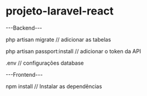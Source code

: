 # projeto-laravel-react

---Backend---

php artisan migrate // adicionar as tabelas

php artisan passport:install // adicionar o token da API

.env // configurações database

---Frontend---

npm install // Instalar as dependências
